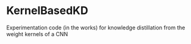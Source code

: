 # KernelBasedKD
Experimentation code (in the works) for knowledge distillation from the weight kernels of a CNN
